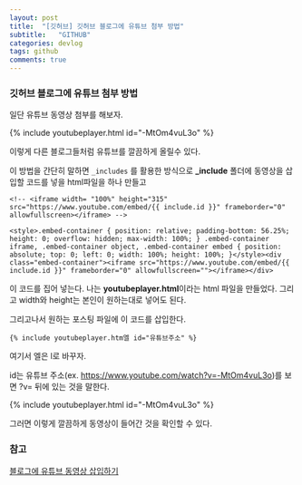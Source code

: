 ```yaml
---
layout: post
title:  "[깃허브] 깃허브 블로그에 유튜브 첨부 방법"
subtitle:   "GITHUB"
categories: devlog
tags: github
comments: true
---
```




### 깃허브 블로그에 유튜브 첨부 방법

일단 유튜브 동영상 첨부를 해보자.

{% include youtubeplayer.html id="-MtOm4vuL3o" %}

이렇게 다른 블로그들처럼 유튜브를 깔끔하게 올릴수 있다.

이 방법을 간단히 말하면 `_includes` 를 활용한 방식으로 **_include** 폴더에 동영상을 삽입할 코드를 넣을 html파일을 하나 만들고

```
<!-- <iframe width= "100%" height="315" src="https://www.youtube.com/embed/{{ include.id }}" frameborder="0" allowfullscreen></iframe> -->

<style>.embed-container { position: relative; padding-bottom: 56.25%; height: 0; overflow: hidden; max-width: 100%; } .embed-container iframe, .embed-container object, .embed-container embed { position: absolute; top: 0; left: 0; width: 100%; height: 100%; }</style><div class="embed-container"><iframe src="https://www.youtube.com/embed/{{ include.id }}" frameborder="0" allowfullscreen=""></iframe></div>
```

이 코드를 집어 넣는다. 나는 **youtubeplayer.html**이라는 html 파일을 만들었다.
그리고 width와 height는 본인이 원하는대로 넣어도 된다. 

그리고나서 원하는 포스팅 파일에 이 코드를 삽입한다. 

```
{% include youtubeplayer.htm엘 id="유튜브주소" %}
```
여기서 엘은 l로 바꾸자.

 id는 유튜브 주소(ex. https://www.youtube.com/watch?v=-MtOm4vuL3o)를 보면 ?v= 뒤에 있는 것을 말한다.

{% include youtubeplayer.html id="-MtOm4vuL3o" %}

그러면 이렇게 깔끔하게 동영상이 들어간 것을 확인할 수 있다.



### 참고
[블로그에 유튜브 동영상 삽입하기](https://seanlion.github.io/blog/4)
